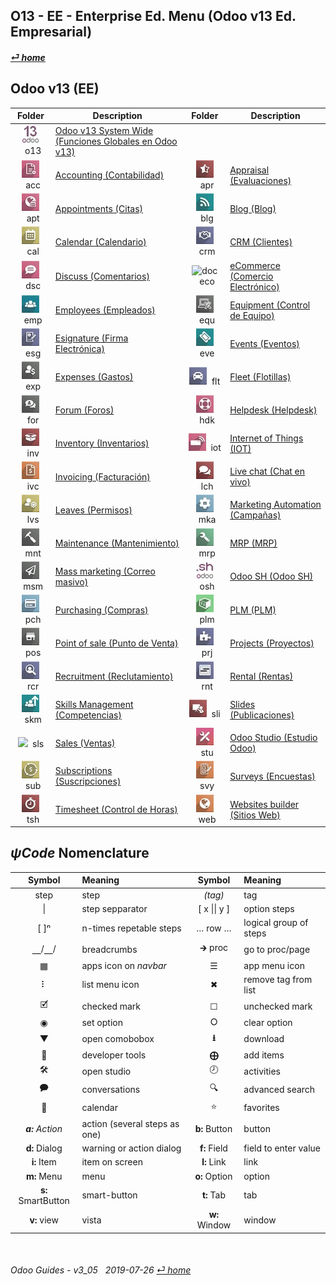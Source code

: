 ## O13 - EE - Enterprise Ed. Menu (Odoo v13 Ed. Empresarial)
#### [_&#x23CE; home_](/README.md)  
  
  
## Odoo v13 (EE)
| Folder | Description | Folder | Description |
| :---: | --- | :---: | --- |
| ![o13](/doc/img/odoo13.jpg)&nbsp;&nbsp;o13 | [Odoo v13 System Wide \(Funciones Globales en Odoo v13\)](/o13/ee/o13/o13-ee-o13-system_wide_guides.md) | | |
| ![acc](/doc/img/account_accountant.jpg)&nbsp;&nbsp;acc | [Accounting \(Contabilidad\)](/o13/ee/acc/o13-ee-acc-accounting_guides.md) | ![apr](/doc/img/hr_appraisal.jpg)&nbsp;&nbsp;apr | [Appraisal \(Evaluaciones\)](/o13/ee/apr/o13-ee-apr-appraisal_guides.md) |
| ![apt](/doc/img/appointments.jpg)&nbsp;&nbsp;apt | [Appointments \(Citas\)](/o13/ee/apt/o13-ee-apt-appointments_guides.md) | ![blg](/doc/img/website_blog.jpg)&nbsp;&nbsp;blg | [Blog \(Blog\)](/o13/ee/blg/o13-ee-blg-blog_guides.md) |
| ![cal](/doc/img/calendar.jpg)&nbsp;&nbsp;cal | [Calendar \(Calendario\)](/o13/ee/cal/o13-ee-cal-calendar_guides.md) | ![crm](/doc/img/crm.jpg)&nbsp;&nbsp;crm | [CRM \(Clientes\)](/o13/ee/crm/o13-ee-crm-crm_guides.md) |
| ![dsc](/doc/img/discuss.jpg)&nbsp;&nbsp;dsc | [Discuss \(Comentarios\)](/o13/ee/dsc/o13-ee-dsc-discuss_guides.md) | ![doc](/doc/img/documents.jpg)&nbsp;&nbsp;eco | [eCommerce \(Comercio Electrónico\)](/o13/ee/eco/o13-ee-eco-ecommerce_guides.md) |
| ![emp](/doc/img/hr_employees.jpg)&nbsp;&nbsp;emp | [Employees \(Empleados\)](/o13/ee/emp/o13-ee-emp-employees_guides.md) | ![equ](/doc/img/equipment.jpg)&nbsp;&nbsp;equ | [Equipment \(Control de Equipo\)](/o13/ee/equ/o13-ee-equ-equipment_guides.md) |
| ![esg](/doc/img/website_sign.jpg)&nbsp;&nbsp;esg | [Esignature \(Firma Electrónica\)](/o13/ee/esg/o13-ee-esg-esignature_guides.md) | ![eve](/doc/img/event.jpg)&nbsp;&nbsp;eve | [Events \(Eventos\)](/o13/ee/eve/o13-ee-eve-events_guides.md) |
| ![exp](/doc/img/hr_expense.jpg)&nbsp;&nbsp;exp | [Expenses \(Gastos\)](/o13/ee/exp/o13-ee-exp-expenses_guides.md) | ![flt](/doc/img/fleet.jpg)&nbsp;&nbsp;flt | [Fleet \(Flotillas\)](/o13/ee/flt/o13-ee-flt-fleet_guides.md) |
| ![for](/doc/img/website_forum.jpg)&nbsp;&nbsp;for | [Forum \(Foros\)](/o13/ee/for/o13-ee-for-forum_guides.md) | ![hdk](/doc/img/helpdesk.jpg)&nbsp;&nbsp;hdk | [Helpdesk \(Helpdesk\)](/o13/ee/hdk/o13-ee-hdk-helpdesk_guides.md) |
| ![inv](/doc/img/stock.jpg)&nbsp;&nbsp;inv | [Inventory \(Inventarios\)](/o13/ee/inv/o13-ee-inv-inventory_guides.md) | ![iot](/doc/img/iot.jpg)&nbsp;&nbsp;iot | [Internet of Things \(IOT\)](/o13/ee/iot/o13-ee-iot-internet_of_things_guides.md) |
| ![ivc](/doc/img/account_invoicing.jpg)&nbsp;&nbsp;ivc | [Invoicing \(Facturación\)](/o13/ee/ivc/o13-ee-ivc-invoicing_guides.md) | ![lvc](/doc/img/im_livechat.jpg)&nbsp;&nbsp;lch | [Live chat \(Chat en vivo\)](/o13/ee/lch/o13-ee-lch-live_chat_guides.md) |
| ![lvs](/doc/img/leaves.jpg)&nbsp;&nbsp;lvs | [Leaves \(Permisos\)](/o13/ee/lvs/o13-ee-lvs-leaves_guides.md) | ![mka](/doc/img/marketing_automation.jpg)&nbsp;&nbsp;mka | [Marketing Automation \(Campañas\)](/o13/ee/mka/o13-ee-mka-marketing_automation_guides.md) |
| ![mnt](/doc/img/maintenance.jpg)&nbsp;&nbsp;mnt | [Maintenance \(Mantenimiento\)](/o13/ee/mnt/o13-ee-mnt-maintenance_guides.md) | ![mrp](/doc/img/mrp.jpg)&nbsp;&nbsp;mrp | [MRP \(MRP\)](/o13/ee/mrp/o13-ee-mrp-mrp_guides.md) |
| ![msm](/doc/img/mass_mailing.jpg)&nbsp;&nbsp;msm | [Mass marketing \(Correo masivo\)](/o13/ee/msm/o13-ee-msm-mass_marketing_guides.md) | ![osh](/doc/img/odoosh.jpg)&nbsp;&nbsp;osh | [Odoo SH \(Odoo SH\)](/o13/ee/osh/o13-ee-osh-odoo_sh_guides.md) |
| ![pch](/doc/img/purchase.jpg)&nbsp;&nbsp;pch | [Purchasing \(Compras\)](/o13/ee/pch/o13-ee-pch-purchasing_guides.md) | ![plm](/doc/img/plm.jpg)&nbsp;&nbsp;plm | [PLM \(PLM\)](/o13/ee/plm/o13-ee-plm-plm_guides.md) |
| ![pos](/doc/img/point_of_sale.jpg)&nbsp;&nbsp;pos | [Point of sale \(Punto de Venta\)](/o13/ee/pos/o13-ee-pos-point_of_sale_guides.md) | ![prj](/doc/img/project.jpg)&nbsp;&nbsp;prj | [Projects \(Proyectos\)](/o13/ee/prj/o13-ee-prj-projects_guides.md) |
| ![rcr](/doc/img/hr_recruitment.jpg)&nbsp;&nbsp;rcr | [Recruitment \(Reclutamiento\)](/o13/ee/rcr/o13-ee-rcr-recruitment_guides.md) | ![rnt](/doc/img/rental.jpg)&nbsp;&nbsp;rnt | [Rental \(Rentas\)](/o13/ee/rnt/o13-ee-rnt-rental_guides.md) |
| ![skm](/doc/img/hr_skills.jpg)&nbsp;&nbsp;skm | [Skills Management \(Competencias\)](/o13/ee/skm/o13-ee-skm-skills_management_guides.md) | ![sli](/doc/img/website_slides.jpg)&nbsp;&nbsp;sli | [Slides \(Publicaciones\)](/o13/ee/sli/o13-ee-sli-slides_guides.md) |
| ![](/doc/img/.jpg)&nbsp;&nbsp;sls | [Sales \(Ventas\)](/o13/ee/sls/o13-ee-sls-sales_guides.md) | ![stu](/doc/img/web_studio.jpg)&nbsp;&nbsp;stu | [Odoo Studio \(Estudio Odoo\)](/o13/ee/stu/o13-ee-stu-studio_guides.md) |
| ![sub](/doc/img/sale_subscription.jpg)&nbsp;&nbsp;sub | [Subscriptions \(Suscripciones\)](/o13/ee/sub/o13-ee-sub-subscriptions_guides.md) | ![svy](/doc/img/survey.jpg)&nbsp;&nbsp;svy | [Surveys \(Encuestas\)](/o13/ee/svy/o13-ee-svy-survey_guides.md) |
| ![tsh](/doc/img/hr_timesheet.jpg)&nbsp;&nbsp;tsh | [Timesheet \(Control de Horas\)](/o13/ee/tsh/o13-ee-tsh-timesheet_guides.md) | ![web](/doc/img/website.jpg)&nbsp;&nbsp;web | [Websites builder \(Sitios Web\)](/o13/ee/web/o13-ee-web-websites_builder_guides.md) |
  
  
## _&#x03C8;Code_ Nomenclature

| Symbol | Meaning | Symbol | Meaning | 
| :---: | :--- | :---: | :--- |
| step | step | _(tag)_ | tag |
| \| | step sepparator | \[ x \|\| y \] | option steps |
| \[ \]&#x207F; | n-times repetable steps | &#x2026; row &#x2026; | logical group of steps |
| &#x23BD;/&#x23BD;/ | breadcrumbs | &#x1F872; proc | go to proc/page |
| &#x25A6; | apps icon on _navbar_ | &#x2630; | app menu icon |
| &#x2807; | list menu icon | &#x2716; | remove tag from list |
| &#x1F5F9; | checked mark | &#x2610; | unchecked mark |
| &#x25C9; | set option | &#x2B58; | clear option |
| &#x25BC; | open comobobox | **&#x2B73;** | download |
| &#x1F41E; | developer tools | **&#x2A01;** | add items |
| &#x1F6E0; | open studio | &#x1F557; | activities |
| &#x1F5ED; | conversations | &#x1F50D; | advanced search |
| &#x1F4C5; | calendar | &#x2B50; | favorites |
| _**a:** Action_ | action (several steps as one) | **b:** Button | button |
| **d:** Dialog | warning or action dialog | **f:** Field | field to enter value |
| **i:** Item | item on screen | **l:** Link | link |
| **m:** Menu | menu | **o:** Option | option | 
| **s:** SmartButton | smart-button | **t:** Tab | tab | v:View |
| **v:** view | vista | **w:** Window | window |

<br>  
  
###### Odoo Guides - v3_05 &nbsp; 2019-07-26  [_&#x23CE; home_](/README.md)  
